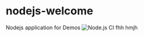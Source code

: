 # nodejs-welcome
Nodejs application for Demos
![Node.js CI](https://github.com/debianmaster/nodejs-welcome/workflows/Node.js%20CI/badge.svg)
fhh
hmjh
